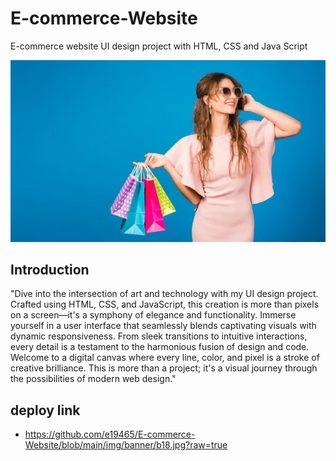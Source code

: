 # E-commerce-Website
E-commerce website UI design project with HTML, CSS and Java Script

![](https://github.com/e19465/E-commerce-Website/blob/main/img/banner/b18.jpg?raw=true)


## Introduction

"Dive into the intersection of art and technology with my UI design project. Crafted using HTML, CSS, and JavaScript, this creation is more than pixels on a screen—it's a symphony of elegance and functionality. Immerse yourself in a user interface that seamlessly blends captivating visuals with dynamic responsiveness. From sleek transitions to intuitive interactions, every detail is a testament to the harmonious fusion of design and code. Welcome to a digital canvas where every line, color, and pixel is a stroke of creative brilliance. This is more than a project; it's a visual journey through the possibilities of modern web design."

## deploy link
-  https://github.com/e19465/E-commerce-Website/blob/main/img/banner/b18.jpg?raw=true
